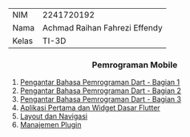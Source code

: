 <table>
  <tbody>
    <tr>
      <td>NIM</td>
      <td>2241720192</td>
    </tr>
    <tr>
      <td>Nama</td>
      <td>Achmad Raihan Fahrezi Effendy</td>
    </tr>
    <tr>
      <td>Kelas</td>
      <td>TI-3D</td>
    </tr>
</table>

<h3 style="text-align: center; font-weight: bold;">
Pemrograman Mobile
</h3>

1. [Pengantar Bahasa Pemrograman Dart - Bagian 1](/pertemuan_2/README.md) 
2. [Pengantar Bahasa Pemrograman Dart - Bagian 2](/pertemuan_3/README.md) 
3. [Pengantar Bahasa Pemrograman Dart - Bagian 3](/pertemuan_4/README.md)
4. [Aplikasi Pertama dan Widget Dasar Flutter](/pertemuan_5/README.md)
5. [Layout dan Navigasi](/pertemuan_6/README.md)
6. [Manajemen Plugin](/pertemuan_7/README.md)
